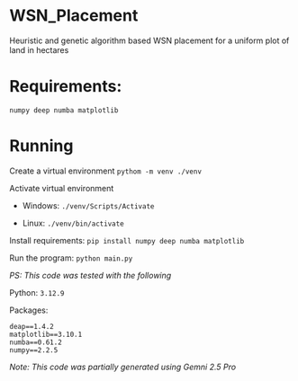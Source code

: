 # WSN_Placement
Heuristic and genetic algorithm based WSN placement for a uniform plot of land in hectares

# Requirements: 

`numpy deep numba matplotlib`

# Running 
Create a virtual environment
`pythom -m venv ./venv`

Activate virtual environment
- Windows: 
`./venv/Scripts/Activate`

- Linux: 
`./venv/bin/activate`

Install requirements: 
`pip install numpy deep numba matplotlib`

Run the program:
`python main.py`

*PS: This code was tested with the following*

Python: 
`3.12.9`

Packages: 
```
deap==1.4.2
matplotlib==3.10.1
numba==0.61.2
numpy==2.2.5
```

*Note: This code was partially generated using Gemni 2.5 Pro*

